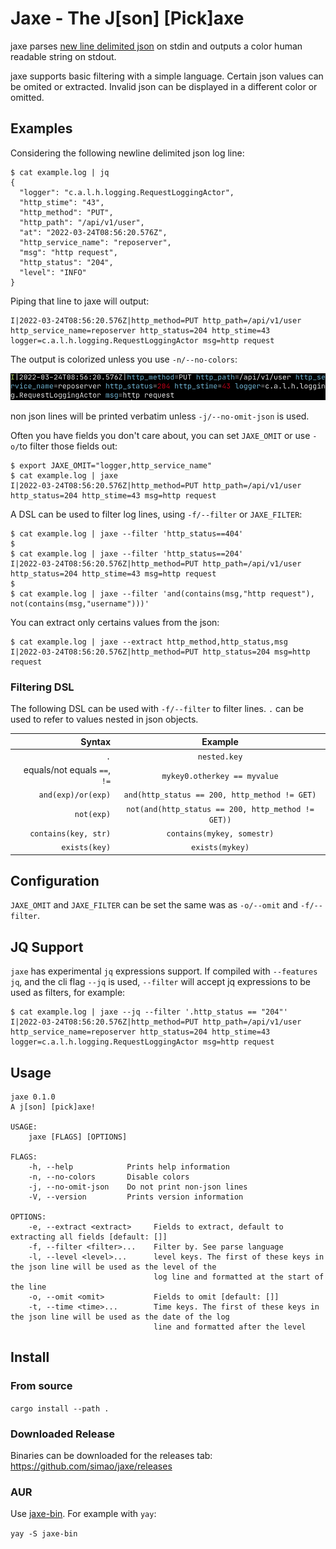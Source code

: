 # Jaxe - The J[son] [Pick]axe

jaxe parses [new line delimited json](http://ndjson.org/) on stdin
and outputs a color human readable string on stdout.

jaxe supports basic filtering with a simple language. Certain json
values can be omited or extracted. Invalid json can be displayed in a
different color or omitted.

## Examples

Considering the following newline delimited json log line:

```
$ cat example.log | jq
{
  "logger": "c.a.l.h.logging.RequestLoggingActor",
  "http_stime": "43",
  "http_method": "PUT",
  "http_path": "/api/v1/user",
  "at": "2022-03-24T08:56:20.576Z",
  "http_service_name": "reposerver",
  "msg": "http request",
  "http_status": "204",
  "level": "INFO"
}
```


Piping that line to jaxe will output:

```
I|2022-03-24T08:56:20.576Z|http_method=PUT http_path=/api/v1/user http_service_name=reposerver http_status=204 http_stime=43 logger=c.a.l.h.logging.RequestLoggingActor msg=http request
```
The output is colorized unless you use `-n/--no-colors`:

![screenshot 1](docs/screenshot-01.png)

non json lines will be printed verbatim unless `-j/--no-omit-json` is used.

Often you have fields you don't care about, you can set `JAXE_OMIT` or use `-o/`to filter those fields out:

```
$ export JAXE_OMIT="logger,http_service_name"
$ cat example.log | jaxe
I|2022-03-24T08:56:20.576Z|http_method=PUT http_path=/api/v1/user http_status=204 http_stime=43 msg=http request
```

A DSL can be used to filter log lines, using `-f/--filter` or `JAXE_FILTER`:

```
$ cat example.log | jaxe --filter 'http_status==404'
$
$ cat example.log | jaxe --filter 'http_status==204'
I|2022-03-24T08:56:20.576Z|http_method=PUT http_path=/api/v1/user http_status=204 http_stime=43 msg=http request
$
$ cat example.log | jaxe --filter 'and(contains(msg,"http request"), not(contains(msg,"username")))'
```

You can extract only certains values from the json:

```
$ cat example.log | jaxe --extract http_method,http_status,msg
I|2022-03-24T08:56:20.576Z|http_method=PUT http_status=204 msg=http request 
```

### Filtering DSL

The following DSL can be used with `-f/--filter` to filter lines. `.`
can be used to refer to values nested in json objects.


|                       Syntax | Example                                            |
|-----------------------------:|:--------------------------------------------------:|
|                          `.` | `nested.key`                                       |
| equals/not equals `==`, `!=` | `mykey0.otherkey == myvalue`                       |
|           `and(exp)/or(exp)` | `and(http_status == 200, http_method != GET)`      |
|                   `not(exp)` | `not(and(http_status == 200, http_method != GET))` |
|         `contains(key, str)` | `contains(mykey, somestr)`                         |
|                `exists(key)` | `exists(mykey)`                                    |

## Configuration

`JAXE_OMIT` and `JAXE_FILTER` can be set the same was as `-o/--omit` and `-f/--filter`.

## JQ Support

`jaxe` has experimental `jq` expressions support. If compiled with
`--features jq`, and the cli flag `--jq` is used, `--filter` will
accept jq expressions to be used as filters, for example:

```
$ cat example.log | jaxe --jq --filter '.http_status == "204"'
I|2022-03-24T08:56:20.576Z|http_method=PUT http_path=/api/v1/user http_service_name=reposerver http_status=204 http_stime=43 logger=c.a.l.h.logging.RequestLoggingActor msg=http request
```

## Usage
```
jaxe 0.1.0
A j[son] [pick]axe!

USAGE:
    jaxe [FLAGS] [OPTIONS]

FLAGS:
    -h, --help            Prints help information
    -n, --no-colors       Disable colors
    -j, --no-omit-json    Do not print non-json lines
    -V, --version         Prints version information

OPTIONS:
    -e, --extract <extract>     Fields to extract, default to extracting all fields [default: []]
    -f, --filter <filter>...    Filter by. See parse language
    -l, --level <level>...      level keys. The first of these keys in the json line will be used as the level of the
                                log line and formatted at the start of the line
    -o, --omit <omit>           Fields to omit [default: []]
    -t, --time <time>...        Time keys. The first of these keys in the json line will be used as the date of the log
                                line and formatted after the level
```

## Install

### From source

`cargo install --path .`


### Downloaded Release

Binaries can be downloaded for the releases tab: https://github.com/simao/jaxe/releases

### AUR

Use [jaxe-bin](https://aur.archlinux.org/packages/jaxe-bin). For example with `yay`:

`yay -S jaxe-bin`


